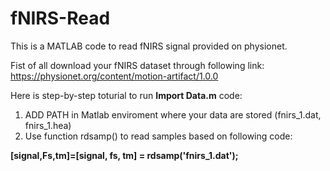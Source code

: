 # fNIRS-Read
This is a MATLAB code to read fNIRS signal provided on physionet.

Fist of all download your fNIRS dataset through following link: <https://physionet.org/content/motion-artifact/1.0.0>


Here is step-by-step toturial to run **Import Data.m** code:

1. ADD PATH in Matlab enviroment where your data are stored (fnirs_1.dat, fnirs_1.hea)
2. Use function rdsamp() to read samples based on following code: 

**[signal,Fs,tm]=[signal, fs, tm] = rdsamp('fnirs_1.dat');**



            
         
 
